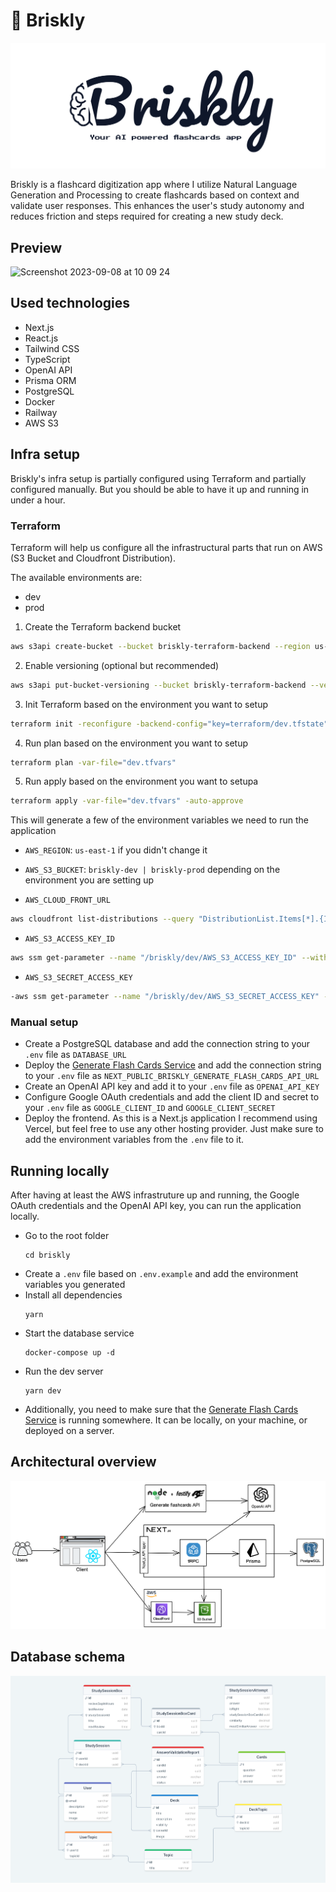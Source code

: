 # 🤖 Briskly
![Briskly! Your AI powered flashcards app.](/docs/images/banner.png)

Briskly is a flashcard digitization app where I utilize Natural Language Generation and Processing to create flashcards based on context and validate user responses. This enhances the user's study autonomy and reduces friction and steps required for creating a new study deck.

## Preview
<img width="1470" alt="Screenshot 2023-09-08 at 10 09 24" src="https://github.com/emiliosheinz/briskly/assets/103655828/01260835-d475-4aee-b8b7-6ea9659efacb">

## Used technologies
- Next.js
- React.js
- Tailwind CSS
- TypeScript
- OpenAI API
- Prisma ORM
- PostgreSQL
- Docker
- Railway
- AWS S3

## Infra setup

Briskly's infra setup is partially configured using Terraform and partially configured manually. But you should be able to have it up and running in under a hour. 

### Terraform

Terraform will help us configure all the infrastructural parts that run on AWS (S3 Bucket and Cloudfront Distribution).

The available environments are:

- dev
- prod

1. Create the Terraform backend bucket

```bash
aws s3api create-bucket --bucket briskly-terraform-backend --region us-east-1
```

2. Enable versioning (optional but recommended) 

```bash
aws s3api put-bucket-versioning --bucket briskly-terraform-backend --versioning-configuration Status=Enabled
```

3. Init Terraform based on the environment you want to setup

```bash
terraform init -reconfigure -backend-config="key=terraform/dev.tfstate"
```

4. Run plan based on the environment you want to setup

```bash
terraform plan -var-file="dev.tfvars"
```

5. Run apply based on the environment you want to setupa

```bash
terraform apply -var-file="dev.tfvars" -auto-approve
```

This will generate a few of the environment variables we need to run the application

- `AWS_REGION`: `us-east-1` if you didn't change it
- `AWS_S3_BUCKET`: `briskly-dev | briskly-prod` depending on the environment you are setting up

- `AWS_CLOUD_FRONT_URL`

```bash
aws cloudfront list-distributions --query "DistributionList.Items[*].{ID:Id,Domain:DomainName}"
```

- `AWS_S3_ACCESS_KEY_ID`

```bash
aws ssm get-parameter --name "/briskly/dev/AWS_S3_ACCESS_KEY_ID" --with-decryption --query "Parameter.Value" --output text
```

- `AWS_S3_SECRET_ACCESS_KEY`

```bash
-aws ssm get-parameter --name "/briskly/dev/AWS_S3_SECRET_ACCESS_KEY" --with-decryption --query "Parameter.Value" --output text
```

### Manual setup

- Create a PostgreSQL database and add the connection string to your `.env` file as `DATABASE_URL`
- Deploy the [Generate Flash Cards Service](https://github.com/emiliosheinz/briskly-generate-flash-cards) and add the connection string to your `.env` file as `NEXT_PUBLIC_BRISKLY_GENERATE_FLASH_CARDS_API_URL`
- Create an OpenAI API key and add it to your `.env` file as `OPENAI_API_KEY`
- Configure Google OAuth credentials and add the client ID and secret to your `.env` file as `GOOGLE_CLIENT_ID` and `GOOGLE_CLIENT_SECRET`
- Deploy the frontend. As this is a Next.js application I recommend using Vercel, but feel free to use any other hosting provider. Just make sure to add the environment variables from the `.env` file to it.

## Running locally

After having at least the AWS infrastruture up and running, the Google OAuth credentials and the OpenAI API key, you can run the application locally.

- Go to the root folder
  ```
  cd briskly
  ```
- Create a `.env` file based on  `.env.example` and add the environment variables you generated
- Install all dependencies
  ```
  yarn
  ```
- Start the database service
  ```
  docker-compose up -d
  ```
- Run the dev server
  ```
  yarn dev
  ```
- Additionally, you need to make sure that the [Generate Flash Cards Service](https://github.com/emiliosheinz/briskly-generate-flash-cards) is running somewhere. It can be locally, on your machine, or deployed on a server.

## Architectural overview

![Briskly architecture](/docs/images/architectural-overview.png)

## Database schema

![Briskly database schema](/docs/images/db-schema.png)
